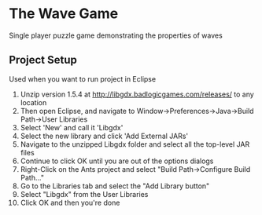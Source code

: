 # The Wave Game
Single player puzzle game demonstrating the properties of waves

## Project Setup
Used when you want to run project in Eclipse
1. Unzip version 1.5.4 at http://libgdx.badlogicgames.com/releases/ to any location
2. Then open Eclipse, and navigate to Window->Preferences->Java->Build Path->User Libraries
3. Select 'New' and call it 'Libgdx'
4. Select the new library and click 'Add External JARs'
5. Navigate to the unzipped Libgdx folder and select all the top-level JAR files
6. Continue to click OK until you are out of the options dialogs
7. Right-Click on the Ants project and select "Build Path->Configure Build Path..."
8. Go to the Libraries tab and select the "Add Library button"
9. Select "Libgdx" from the User Libraries
10. Click OK and then you're done


